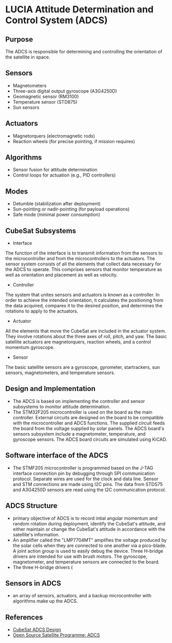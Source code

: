 # LUCIA Attitude Determination and Control System (ADCS)

## Purpose

The ADCS is responsible for determining and controlling the orientation of the satellite in space.

## Sensors

- Magnetometers
- Three-axis digital output gyroscope (A3G4250D)
- Geomagnetic sensor (RM3100)
- Temperature sensor (STD875)
- Sun sensors

## Actuators

- Magnetorquers (electromagnetic rods)
- Reaction wheels (for precise pointing, if mission requires)

## Algorithms

- Sensor fusion for attitude determination
- Control loops for actuation (e.g., PID controllers)

## Modes

- Detumble (stabilization after deployment)
- Sun-pointing or nadir-pointing (for payload operations)
- Safe mode (minimal power consumption)

## CubeSat Subsystems

- Interface

The function of the interface is to transmit information from the sensors to the microcontroller and from the microcontrollers to the actuators. The sensor system consists of all the elements that collect data necessary for the ADCS to operate. This comprises sensors that monitor temperature as well as orientation and placement as well as velocity.

- Controller

The system that unites sensors and actuators is known as a controller. In order to achieve the intended orientation, it calculates the positioning from the data acquired, compares it to the desired position, and determines the rotations to apply to the actuators.

- Actuator

All the elements that move the CubeSat are included in the actuator system. They involve rotations about the three axes of roll, pitch, and yaw. The basic satellite actuators are magnetorquers, reaction wheels, and a control momentum gyroscope.

- Sensor

The basic satellite sensors are a gyroscope, gyrometer, startrackers, sun sensors, magnetometers, and temperature sensors. 

## Design and Implementation

- The ADCS is based on implementing the controller and sensor subsystems to monitor attitude determination.
- The STM32F205 microcontroller is used on the board as the main controller. External circuits are designed on the board to be compatible with the microcontroller and ADCS functions. The supplied circuit feeds the board from the voltage supplied by solar panels. The ADCS board's sensors subsystem include a magnetometer, temperature, and gyroscope sensors. The ADCS board circuits are simulated using KiCAD.

## Software interface of the ADCS
- The STMF205 microcontroller is programmed based on the J-TAG interface connection pin by debugging through SPI communication protocol. Separate wires are used for the clock and data line. Sensor and STM connections are made using I2C pins. The data from STDS75 and A3G4250D sensors are read using the I2C communication protocol.

## ADCS Structure
- primary objective of ADCS is to record intial angular momentum and random rotation during deployment, identify the CubeSat's attitude, and either maintain or change the CubeSat's attitude in accordance with the satellite's information.
- An amplifier called the "LMP7704MT" amplifies the voltage produced by the solar cells when they are connected to one another via a pico-blade. A joint action group is used to easily debug the device. Three H-bridge drivers are intended for use with brush motors. The gyroscope, magnetometer, and temperature sensors are connected to the board.
- The three H-bridge drivers (

## Sensors in ADCS
- an array of sensors, actuators, and a backup microcontroller with algorithms make up the ADCS.

## References

- [CubeSat ADCS Design](https://www.cubesat.org/)
- [Open Source Satellite Programme: ADCS](https://www.opensourcesatellite.org/)
